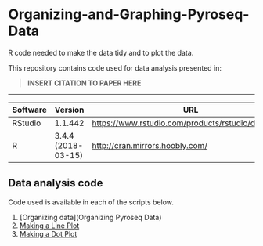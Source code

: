 # Organizing-and-Graphing-Pyroseq-Data
R code needed to make the data tidy and to plot the data. 



This repository contains code used for data analysis presented in: 

> **INSERT CITATION TO PAPER HERE**

----

| Software | Version | URL | 
| --- | --- | --- |
| RStudio | 1.1.442 | https://www.rstudio.com/products/rstudio/download/ |
| R | 3.4.4 (2018-03-15) | http://cran.mirrors.hoobly.com/  |


## Data analysis code

Code used is available in each of the scripts below.

1. [Organizing data](Organizing Pyroseq Data)
1. [Making a Line Plot](code/star.sh)
1. [Making a Dot Plot](code/featurecounts.sh)
